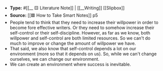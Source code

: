 - **Type:** #[[__ 🟨 Literature Note]] | [[__Writing]] [[Slipbox]]
- **Source:** [[🟦 How to Take Smart Notes]] p5
- People tend to think that they need to increase their willpower in order to become fore effective writers. Or they need to somehow increase their self-control or their self-discipline. However, as far as we know, both willpower and self-control are both limited resources. So we can't do much to improve or change the amount of willpower we have.
- That said, we also know that self-control depends a lot on our environment (more so that it depends on us). So, while we can't change ourselves, we can change our environment.
- We can create an environment where success is inevitable.
